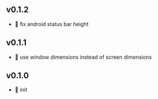 ## v0.1.2

* 🐞 fix android status bar height

## v0.1.1

* 🐞 use window dimensions instead of screen dimensions

## v0.1.0

* 🐣 init

